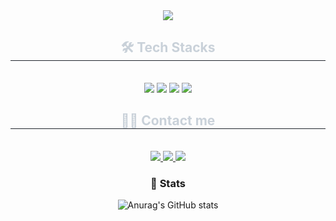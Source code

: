 <div align= "center">
    <img src="https://capsule-render.vercel.app/api?type=transparent&color=f4a4c0&height=120&text=DaYoung's%20GitHub&animation=&fontColor=f4a4c0&fontSize=60" />
    </div>
    <div align= "center">
    <h2 style="border-bottom: 1px solid #21262d; color: #c9d1d9;"> 🛠️ Tech Stacks </h2> <br> 
    <div style="margin: 0 auto; text-align: center;" align= "center"> <img src="https://img.shields.io/badge/MySQL-4479A1?style=flat-square&logo=MySQL&logoColor=white">
          <img src="https://img.shields.io/badge/Notion-000000?style=flat-square&logo=Notion&logoColor=white">
          <img src="https://img.shields.io/badge/Python-3776AB?style=flat-square&logo=Python&logoColor=white">
          <img src="https://img.shields.io/badge/Tensorflow-FF6F00?style=flat-square&logo=Tensorflow&logoColor=white">
          </div>
    </div>
    <div align= "center">
    <h2 style="border-bottom: 1px solid #21262d; color: #c9d1d9;"> 🧑‍💻 Contact me </h2> <br> 
    <div align= "center"> <a href="https://velog.io/@dazero37/posts"> <img src="https://img.shields.io/badge/Velog-20C997?style=flat-square&logo=Velog&logoColor=white&link="> </a>
         <a href="https://www.notion.so/22bee7762eeb80e7bcfae1d2ddd272a5?source=copy_link"> <img src="https://img.shields.io/badge/Notion-000000?style=flat-square&logo=Notion&logoColor=white&link="> </a>
         <a href="mailto:dazero37@naver.com">
      <img src="https://img.shields.io/badge/NaverMail-03C75A?style=flat-square&logo=Naver&logoColor=white">
    </a>
  </div>  
</div>
    <div align= "center">  </div> 
    </div>
    <div align= "center"> 
<div align="center">
  
### 🏅 Stats

![Anurag's GitHub stats](https://github-readme-stats.vercel.app/api?username=dazero37&show_icons=true&theme=radical)

</div>

    

